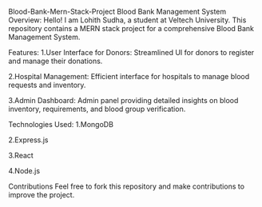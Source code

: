 Blood-Bank-Mern-Stack-Project
Blood Bank Management System Overview: 
Hello! I am Lohith Sudha, a student at Veltech University. This repository contains a MERN stack project for a comprehensive Blood Bank Management System.

Features:
1.User Interface for Donors: Streamlined UI for donors to register and manage their donations.

2.Hospital Management: Efficient interface for hospitals to manage blood requests and inventory.

3.Admin Dashboard: Admin panel providing detailed insights on blood inventory, requirements, and blood group verification.

Technologies Used:
1.MongoDB

2.Express.js

3.React

4.Node.js

Contributions Feel free to fork this repository and make contributions to improve the project.
